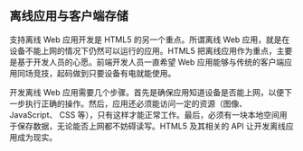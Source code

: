 ## 离线应用与客户端存储 ##

支持离线 Web 应用开发是 HTML5 的另一个重点。所谓离线 Web 应用，就是在设备不能上网的情况下仍然可以运行的应用。HTML5 把离线应用作为重点，主要是基于开发人员的心愿。前端开发人员一直希望 Web 应用能够与传统的客户端应用同场竞技，起码做到只要设备有电就能使用。

开发离线 Web 应用需要几个步骤。首先是确保应用知道设备是否能上网，以便下一步执行正确的操作。然后，应用还必须能访问一定的资源（图像、 JavaScript、 CSS 等），只有这样才能正常工作。最后，必须有一块本地空间用于保存数据，无论能否上网都不妨碍读写。HTML5 及其相关的 API 让开发离线应用成为现实。
